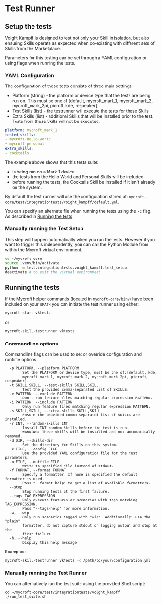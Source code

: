 # Test Runner

## Setup the tests
Voight Kampff is designed to test not only your Skill in isolation, but also ensuring Skills operate as expected when co-existing with different sets of Skills from the Marketplace.

Parameters for this testing can be set through a YAML configuration or using flags when running the tests.

### YAML Configuration
The configuration of these tests consists of three main settings:
* Platform (string) - the platform or device type that the tests are being run on. This must be one of [default, mycroft_mark_1, mycroft_mark_2, mycroft_mark_2pi, picroft, kde, respeaker]
* Test Skills (list) - the testrunner will execute the tests for these Skills
* Extra Skills (list) - additional Skills that will be installed prior to the test. Tests from these Skills will not be executed.

```YAML
platform: mycroft_mark_1
tested_skills:
- mycroft-hello-world
- mycroft-personal
extra_skills:
- cocktails
```

The example above shows that this tests suite:
- is being run on a Mark 1 device
- the tests from the Hello World and Personal Skills will be included
- before running the tests, the Cocktails Skill be installed if it isn't already on the system.

By default the test runner will use the configuration stored at: `mycroft-core/test/integrationtests/voight_kampff/default.yml`.

You can specify an alternate file when running the tests using the `-c` flag. As described in [Running the tests](#running-the-tests)


### Manually running the Test Setup
This step will happen automatically when you run the tests. However if you want to trigger this independently, you can call the Python Module from within the Mycroft virtual environment.
```bash
cd ~/mycroft-core
source .venv/bin/activate
python -m test.integrationtests.voight_kampff.test_setup
deactivate # to exit the virtual environment
```

## Running the tests
If the Mycroft helper commands (located in `mycroft-core/bin/`) have been included on your `$PATH` you can initiate the test runner using either:
```bash
mycroft-start vktests
```
or
```bash
mycroft-skill-testrunner vktests
```

### Commandline options
Commandline flags can be used to set or override configuration and runtime options.

```
  -p PLATFORM, --platform PLATFORM            
        Set the PLATFORM or device type, must be one of:[default, kde,
        mycroft_mark_1, mycroft_mark_2, mycroft_mark_2pi, picroft, respeaker].
  -t SKILL,SKILL, --test-skills SKILL,SKILL
        Test the provided comma-separated list of SKILLS.
  -e PATTERN, --exclude PATTERN
        Don't run feature files matching regular expression PATTERN.
  -i PATTERN, --include PATTERN
        Only run feature files matching regular expression PATTERN.
  -s SKILL,SKILL, --extra-skills SKILL,SKILL
        Ensure the provided comma-separated list of SKILLS are installed.
  -r INT, --random-skills INT
        Install INT random Skills before the test is run.
        WARNING: These Skills will be installed and not automatically removed.
  -d DIR, --skills-dir
        Set the directory for Skills on this system.
  -c FILE, --config FILE
        Use the provided YAML configuration file for the test parameters.
  -o FILE, --outfile FILE
        Write to specified file instead of stdout.
  -f FORMAT, --format FORMAT
        Specify a formatter. If none is specified the default formatter is used.
        Pass "--format help" to get a list of available formatters.
  --stop
        Stop running tests at the first failure.
  --tags TAG_EXPRESSION
        Only execute features or scenarios with tags matching TAG_EXPRESSION.
        Pass "--tags-help" for more information.
  -w, --wip
        Only run scenarios tagged with "wip". Additionally: use the "plain"
        formatter, do not capture stdout or logging output and stop at the
        first failure.
  -h, --help
        Display this help message
```


Examples:
```bash
mycroft-skill-testrunner vktests -c /path/to/your/configuration.yml
```

### Manually running the Test Runner
You can alternatively run the test suite using the provided Shell script:
```
cd ~/mycroft-core/test/integrationtests/voight_kampff
./run_test_suite.sh
```
